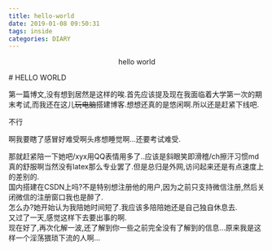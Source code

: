 ```yaml
---
title: hello-world
date: 2019-01-08 09:50:31
tags: inside
categories: DIARY
---
```

<p align = "center">hello world</p>
<!--more-->
# HELLO WORLD

第一篇博文,没有想到居然是这样的唉.首先应该提及现在我面临着大学第一次的期末考试,而我还在这儿~~玩电脑~~搭建博客.想想还真的是悠闲啊.所以还是赶紧下线吧.

不行

啊我要瞎了感冒好难受啊头疼想睡觉啊...还要考试难受.

那就赶紧陪一下她吧/xyx用QQ表情用多了..应该是斜眼笑即滑稽/ch擦汗习惯md真的舒服啊当然没有latex那么专业罢了.但是总归是外网,访问起来还是有点速度上的差别的.  
国内搭建在CSDN上吗?不是特别想注册他的用户,因为之前只支持微信注册,然后关闭微信的注册窗口我也是醉了.  
怎么办?她开始认为我陪她时间短了.我应该多陪陪她还是自己独自休息去.  
又过了一天,感觉这样下去要出事的啊.  
现在好了,再次化解一波,还了解到你一些之前完全没有了解到的信息...原来我是这样一个淫荡猥琐下流的人啊...